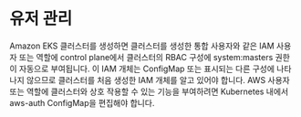 # 유저 관리

Amazon EKS 클러스터를 생성하면 클러스터를 생성한 통합 사용자와 같은 IAM 사용자 또는 역할에 control plane에서 클러스터의 RBAC 구성에 system:masters 권한이 자동으로 부여됩니다. 이 IAM 개체는 ConfigMap 또는 표시되는 다른 구성에 나타나지 않으므로 클러스터를 처음 생성한 IAM 개체를 알고 있어야 합니다. AWS 사용자 또는 역할에 클러스터와 상호 작용할 수 있는 기능을 부여하려면 Kubernetes 내에서 aws-auth ConfigMap을 편집해야 합니다.







